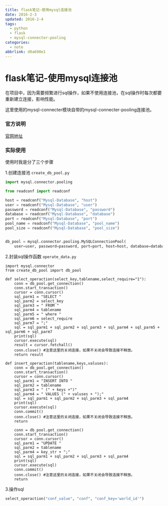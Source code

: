 ```yaml
---
title: flask笔记-使用mysql连接池
date: 2016-2-3
updated: 2016-2-4
tags:
  - python
  - flask
  - mysql-connecter-pooling
categories:
  - note
abbrlink: d0a690e1
---
```


# flask笔记-使用mysql连接池

在项目中，因为需要频繁进行sql操作，如果不使用连接池，在sql操作时每次都要重新建立连接，影响性能。

这里使用的mysql-connecter模块自带的mysql-connecter-pooling连接池。

### 官方说明
[官网地址](https://dev.mysql.com/doc/connector-python/en/connector-python-connection-pooling.html)

### 实际使用
使用时我是分了三个步骤

1.创建连接池
`create_db_pool.py`
```python
import mysql.connector.pooling

from readconf import readconf

host = readconf("Mysql-Database", "host")
user = readconf("Mysql-Database", "user")
password = readconf("Mysql-Database", "password")
database = readconf("Mysql-Database", "database")
port = readconf("Mysql-Database", "port")
pool_name = readconf("Mysql-Database", "pool_name")
pool_size = readconf("Mysql-Database", "pool_size")


db_pool = mysql.connector.pooling.MySQLConnectionPool(
    user=user, password=password, port=port, host=host, database=database, pool_name=pool_name, pool_size=int(pool_size))
```

2.封装sql操作函数
`operate_data.py`
```python3
import mysql.connector
from create_db_pool import db_pool

def select_operaction(select_key,tablename,select_require="1"):
    conn = db_pool.get_connection()
    conn.start_transaction()
    cursor = conn.cursor()
    sql_parm1 = "SELECT "
    sql_parm2 = select_key
    sql_parm3 = " FROM "
    sql_parm4 = tablename
    sql_parm5 = " where "
    sql_parm6 = select_require
    sql_parm7 = ";"
    sql = sql_parm1 + sql_parm2 + sql_parm3 + sql_parm4 + sql_parm5 + sql_parm6 + sql_parm7
    print(sql)
    cursor.execute(sql)
    result = cursor.fetchall()
    conn.close() #注意这里的关闭连接，如果不关闭会导致连接不释放。
    return result

def insert_operaction(tablename,keys,valuses):
    conn = db_pool.get_connection()
    conn.start_transaction()
    cursor = conn.cursor()
    sql_parm1 = "INSERT INTO "
    sql_parm2 = tablename
    sql_parm3 = " (" + keys +")"
    sql_parm4 = " VALUES (" + valuses + ");"
    sql = sql_parm1 + sql_parm2 + sql_parm3 + sql_parm4
    print(sql)
    cursor.execute(sql)
    conn.commit()
    conn.close() #注意这里的关闭连接，如果不关闭会导致连接不释放。
    return

    conn = db_pool.get_connection()
    conn.start_transaction()
    cursor = conn.cursor()
    sql_parm1 = "UPDATE "
    sql_parm2 = tablename
    sql_parm4 = key_str + ";"
    sql = sql_parm1 + sql_parm2 + sql_parm3 + sql_parm4
    print(sql)
    cursor.execute(sql)
    conn.commit()
    conn.close() #注意这里的关闭连接，如果不关闭会导致连接不释放。
    return
```

3.操作sql
```python
select_operaction("conf_value", "conf", "conf_key='world_id'")
```